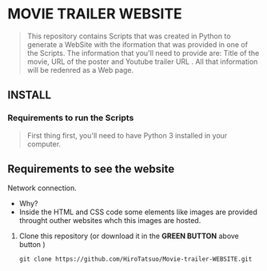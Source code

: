 # MOVIE TRAILER WEBSITE
> This repository contains Scripts that was created in Python to generate a WebSite with the iformation that was provided in one of the Scripts.
> The information that you'll need to provide are: Title of the movie, URL of the poster and Youtube trailer URL . All that information will be redenred as a Web page.

## INSTALL
### Requirements to run the Scripts 

> First thing first, you'll need to have Python 3 installed in your computer.

## Requirements to see the website
Network connection.
 - Why? 
 - Inside the HTML and CSS code some elements like images are provided throught outher websites whch this images are hosted.
 
1.  Clone this repository (or download it in the **GREEN BUTTON** above button )  
    ``` 
    git clone https://github.com/HiroTatsuo/Movie-trailer-WEBSITE.git
    ```
